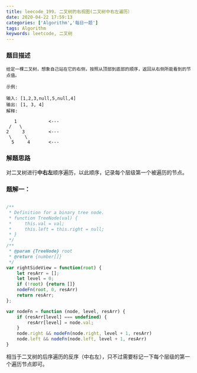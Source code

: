 ```yaml
---
title: leecode_199. 二叉树的右视图(二叉树中右左遍历）
date: 2020-04-22 17:59:13
categories: ['Algorithm','每日一题']
tags: Algorithm
keywords: leetcode, 二叉树
---
```


### 题目描述
```
给定一棵二叉树，想象自己站在它的右侧，按照从顶部到底部的顺序，返回从右侧所能看到的节点值。

示例:

输入: [1,2,3,null,5,null,4]
输出: [1, 3, 4]
解释:

   1            <---
 /   \
2     3         <---
 \     \
  5     4       <---

```

### 解题思路

对二叉树进行**中右左**顺序遍历，以此顺序，记录每个层级第一个被遍历的节点。


<!-- more -->

###  题解一：
```javascript

/**
 * Definition for a binary tree node.
 * function TreeNode(val) {
 *     this.val = val;
 *     this.left = this.right = null;
 * }
 */
/**
 * @param {TreeNode} root
 * @return {number[]}
 */
var rightSideView = function(root) {
    let resArr = [];
    let level = 0;
    if (!root) {return []}    
    nodeFn(root, 0, resArr)
    return resArr;
};

var nodeFn = function (node, level, resArr) {
    if (resArr[level] === undefined) {
        resArr[level] = node.val;
    }
    node.right && nodeFn(node.right, level + 1, resArr)
    node.left && nodeFn(node.left, level + 1, resArr)
}
```

相当于二叉树的后序遍历的反序（中右左），只不过需要标记一下每个层级的第一个遍历节点即可。